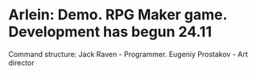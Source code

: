 <h1>Arlein: Demo.
RPG Maker game. Development has begun 24.11</h1>

Command structure:
Jack Raven - Programmer.
Eugeniy Prostakov - Art director

